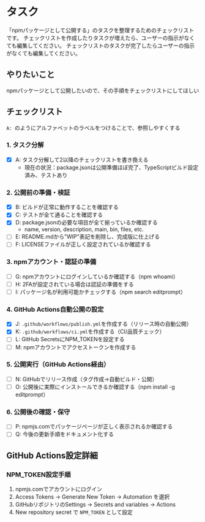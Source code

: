 # タスク
「npmパッケージとして公開する」のタスクを整理するためのチェックリストです。
チェックリストを作成したりタスクが増えたら、ユーザーの指示がなくても編集してください。
チェックリストのタスクが完了したらユーザーの指示がなくても編集してください。

## やりたいこと

npmパッケージとして公開したいので、その手順をチェックリストにしてほしい

## チェックリスト

`A: `のようにアルファベットのラベルをつけることで、参照しやすくする

### 1. タスク分解

- [x] A: タスク分解して2以降のチェックリストを書き換える
    - 現在の状況：package.jsonは公開準備ほぼ完了、TypeScriptビルド設定済み、テストあり

### 2. 公開前の準備・検証

- [x] B: ビルドが正常に動作することを確認する
- [x] C: テストが全て通ることを確認する
- [x] D: package.jsonの必要な項目が全て揃っているか確認する
    - name, version, description, main, bin, files, etc.
- [ ] E: README.mdから"WIP"表記を削除し、完成版に仕上げる
- [ ] F: LICENSEファイルが正しく設定されているか確認する

### 3. npmアカウント・認証の準備

- [ ] G: npmアカウントにログインしているか確認する（npm whoami）
- [ ] H: 2FAが設定されている場合は認証の準備をする
- [ ] I: パッケージ名が利用可能かチェックする（npm search editprompt）

### 4. GitHub Actions自動公開の設定

- [x] J: `.github/workflows/publish.yml`を作成する（リリース時の自動公開）
- [x] K: `.github/workflows/ci.yml`を作成する（CI/品質チェック）
- [ ] L: GitHub SecretsにNPM_TOKENを設定する
- [ ] M: npmアカウントでアクセストークンを作成する

### 5. 公開実行（GitHub Actions経由）

- [ ] N: GitHubでリリース作成（タグ作成→自動ビルド・公開）
- [ ] O: 公開後に実際にインストールできるか確認する（npm install -g editprompt）

### 6. 公開後の確認・保守

- [ ] P: npmjs.comでパッケージページが正しく表示されるか確認する
- [ ] Q: 今後の更新手順をドキュメント化する

## GitHub Actions設定詳細

### NPM_TOKEN設定手順
1. npmjs.comでアカウントにログイン
2. Access Tokens → Generate New Token → Automation を選択
3. GitHubリポジトリのSettings → Secrets and variables → Actions
4. New repository secret で `NPM_TOKEN` として設定
